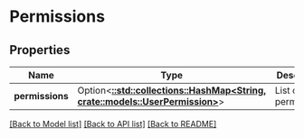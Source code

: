 # Permissions

## Properties

Name | Type | Description | Notes
------------ | ------------- | ------------- | -------------
**permissions** | Option<[**::std::collections::HashMap<String, crate::models::UserPermission>**](UserPermission.md)> | List of permissions. | [optional][readonly]

[[Back to Model list]](../README.md#documentation-for-models) [[Back to API list]](../README.md#documentation-for-api-endpoints) [[Back to README]](../README.md)


